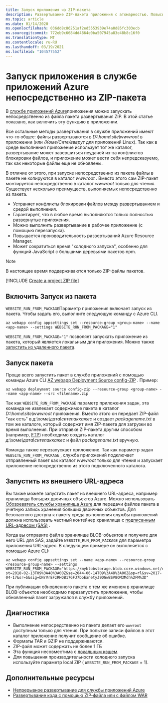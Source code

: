 ```yaml
---
title: Запуск приложения из ZIP-пакета
description: Развертывание ZIP-пакета приложения с атомарностью. Повысьте предсказуемость и надежность работы приложения во время процесса развертывания ZIP.
ms.topic: article
ms.date: 01/14/2020
ms.openlocfilehash: 036dd8c86251af2ed5553939e74a0d85fc303ecb
ms.sourcegitcommit: 772eb9c6684dd4864e0ba507945a83e48b8c16f0
ms.translationtype: MT
ms.contentlocale: ru-RU
ms.lasthandoff: 03/19/2021
ms.locfileid: "104577552"
---
```

# <a name="run-your-app-in-azure-app-service-directly-from-a-zip-package"></a>Запуск приложения в службе приложений Azure непосредственно из ZIP-пакета

В [службе приложений Azure](overview.md)приложения можно запускать непосредственно из файла пакета развертывания ZIP. В этой статье показано, как включить эту функцию в приложении.

Все остальные методы развертывания в службе приложений имеют что-то общее: файлы развертываются в *D:\home\site\wwwroot* в приложении (или */Хоме/Сите/ввврут* для приложений Linux). Так как в среде выполнения приложение использует тот же каталог, развертывание может завершиться неудачей из-за конфликтов блокировки файлов, и приложение может вести себя непредсказуемо, так как некоторые файлы еще не обновлены.

В отличие от этого, при запуске непосредственно из пакета файлы в пакете не копируются в каталог *wwwroot* . Вместо этого сам ZIP-пакет монтируется непосредственно в каталог *wwwroot* только для чтения. Существует несколько преимуществ, выполняемых непосредственно из пакета.

- Устраняет конфликты блокировки файлов между развертыванием и средой выполнения.
- Гарантирует, что в любое время выполняются только полностью развернутые приложения.
- Можно выполнить развертывание в рабочее приложение (с помощью перезапуска).
- Повышается производительность развертываний Azure Resource Manager.
- Может сократиться время "холодного запуска", особенно для функций JavaScript с большими деревьями пакетов npm.

> [!NOTE]
> В настоящее время поддерживаются только ZIP-файлы пакетов.

[!INCLUDE [Create a project ZIP file](../../includes/app-service-web-deploy-zip-prepare.md)]

## <a name="enable-running-from-package"></a>Включить Запуск из пакета

`WEBSITE_RUN_FROM_PACKAGE`Параметр приложения включает запуск из пакета. Чтобы задать его, выполните следующую команду с Azure CLI.

```azurecli-interactive
az webapp config appsettings set --resource-group <group-name> --name <app-name> --settings WEBSITE_RUN_FROM_PACKAGE="1"
```

`WEBSITE_RUN_FROM_PACKAGE="1"` позволяет запускать приложение из пакета, который является локальным для приложения. Можно также [запустить из удаленного пакета](#run-from-external-url-instead).

## <a name="run-the-package"></a>Запуск пакета

Проще всего запустить пакет в службе приложений с помощью команды Azure CLI [AZ webapp Deployment Source config-ZIP](/cli/azure/webapp/deployment/source#az-webapp-deployment-source-config-zip) . Пример:

```azurecli-interactive
az webapp deployment source config-zip --resource-group <group-name> --name <app-name> --src <filename>.zip
```

Так как `WEBSITE_RUN_FROM_PACKAGE` параметр приложения задан, эта команда не извлекает содержимое пакета в каталог *D:\home\site\wwwroot* приложения. Вместо этого он передает ZIP-файл "как есть" в *д:\хоме\дата\ситепаккажес* и создает *packagename.txt* в том же каталоге, который содержит имя ZIP-пакета для загрузки во время выполнения. При отправке ZIP-пакета другим способом (например, [FTP](deploy-ftp.md)) необходимо создать каталог *д:\хоме\дата\ситепаккажес* и файл *packagename.txt* вручную.

Команда также перезапускает приложение. Так как параметр задан `WEBSITE_RUN_FROM_PACKAGE` , служба приложений подключает отправленный пакет как каталог *wwwroot* только для чтения и запускает приложение непосредственно из этого подключенного каталога.

## <a name="run-from-external-url-instead"></a>Запустить из внешнего URL-адреса

Вы также можете запустить пакет из внешнего URL-адреса, например хранилища больших двоичных объектов Azure. Можно использовать [Обозреватель службы хранилища Azure](../vs-azure-tools-storage-manage-with-storage-explorer.md) для передачи файлов пакета в учетную запись хранения больших двоичных объектов. Для безопасного доступа к пакету среда выполнения службы приложений должна использовать частный контейнер хранилища с [подписанным URL-адресом (SAS)](../vs-azure-tools-storage-manage-with-storage-explorer.md#generate-a-sas-in-storage-explorer) . 

Когда вы отправите файл в хранилище BLOB-объектов и получите для него URL для SAS, задайте `WEBSITE_RUN_FROM_PACKAGE` для параметра приложения URL-адрес. В следующем примере он выполняется с помощью Azure CLI:

```azurecli-interactive
az webapp config appsettings set --name <app-name> --resource-group <resource-group-name> --settings WEBSITE_RUN_FROM_PACKAGE="https://myblobstorage.blob.core.windows.net/content/SampleCoreMVCApp.zip?st=2018-02-13T09%3A48%3A00Z&se=2044-06-14T09%3A48%3A00Z&sp=rl&sv=2017-04-17&sr=b&sig=bNrVrEFzRHQB17GFJ7boEanetyJ9DGwBSV8OM3Mdh%2FM%3D"
```

При публикации обновленного пакета с тем же именем в хранилище BLOB-объектов необходимо перезапустить приложение, чтобы обновленный пакет загружался в службу приложений.

## <a name="troubleshooting"></a>Диагностика

- Выполнение непосредственно из пакета делает его `wwwroot` доступным только для чтения. При попытке записи файлов в этот каталог приложение получит сообщение об ошибке.
- Форматы TAR и GZIP не поддерживаются.
- ZIP-файл может содержать не более 1 ГБ
- Эта функция несовместима с [локальным кэшем](overview-local-cache.md).
- Для повышения производительности холодного запуска используйте параметр local ZIP ( `WEBSITE_RUN_FROM_PACKAGE` = 1).

## <a name="more-resources"></a>Дополнительные ресурсы

- [Непрерывное развертывание для службы приложений Azure](deploy-continuous-deployment.md)
- [Развертывание кода с помощью ZIP-файла или с файлом WAR](deploy-zip.md)
